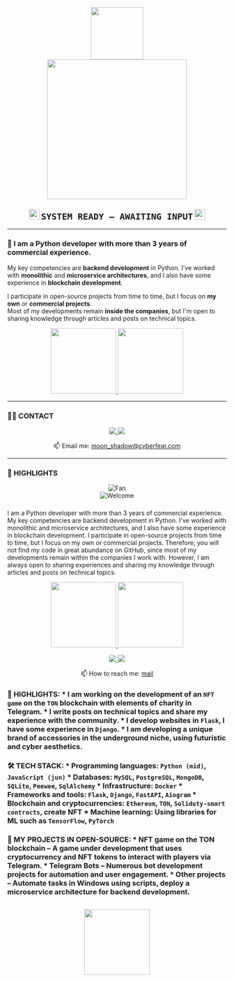 <div align="center">
  <img src="https://github.com/fnky/fnky/raw/fnky/img/fan-1.gif" width="120">
</div>

<div align="center">
  <img src="https://github.com/fnky/fnky/raw/fnky/img/welcome-fire.gif" width="320">
</div>

<h3 align="center">
  <img src="https://www.animatedimages.org/data/media/142/animated-terminal-image-0035.gif" width="24">
  <code style="font-size:20px">SYSTEM READY — AWAITING INPUT</code>
  <img src="https://www.animatedimages.org/data/media/142/animated-terminal-image-0035.gif" width="24">
</h3>

---

### 🧠 I am a Python developer with more than 3 years of commercial experience.

My key competencies are **backend development** in Python. I've worked with **monolithic** and **microservice architectures**, and I also have some experience in **blockchain development**.

I participate in open-source projects from time to time, but I focus on **my own** or **commercial projects**.  
Most of my developments remain **inside the companies**, but I'm open to sharing knowledge through articles and posts on technical topics.

<p align='center'>
  <a href="https://github-readme-stats.vercel.app/api?username=algorithmalchemy&show_icons=true&count_private=true&cache=10">
    <img height=150 src="https://github-readme-stats.vercel.app/api?username=algorithmalchemy&show_icons=true&count_private=true&cache=10"/>
  </a>
  <a href="https://github.com/algorithmalchemy/github-readme-stats">
    <img height=150 src="https://github-readme-stats.vercel.app/api/top-langs/?username=algorithmalchemy&layout=compact&cache=10"/>
  </a>
</p>

---

### 👨‍💻 CONTACT

<p align='center'>
  <a href="https://www.linkedin.com/in/algorithmalchemy/">
    <img src="https://img.shields.io/badge/linkedin-%230077B5.svg?&style=for-the-badge&logo=linkedin&logoColor=white"/>
  </a>
  <a href="https://t.me/devlope_r">
    <img src="https://img.shields.io/badge/Telegram-2CA5E0?style=for-the-badge&logo=telegram&logoColor=white"/>
  </a>
</p>

<p align='center'>
  📫 Email me: <a href='mailto:moon_shadow@cyberfear.com'>moon_shadow@cyberfear.com</a>
</p>

---

### 🔑 HIGHLIGHTS






<div align="center">
<img src="https://github.com/fnky/fnky/raw/fnky/img/fan-1.gif" alt="Fan" align="center">
</div>

<div align="center">
<img src="https://github.com/fnky/fnky/raw/fnky/img/welcome-fire.gif" alt="Welcome" align="center">
</div>
 

### 
I am a Python developer with more than 3 years of commercial experience. My key competencies are backend development in Python. I've worked with monolithic and microservice architectures, and I also have some experience in blockchain development. I participate in open-source projects from time to time, but I focus on my own or commercial projects. Therefore, you will not find my code in great abundance on GitHub, since most of my developments remain within the companies I work with. However, I am always open to sharing experiences and sharing my knowledge through articles and posts on technical topics.

<!--
  ![Brayo's GitHub stats](https://github-readme-stats.vercel.app/api?username=algorithmalchemy&show=reviews,discussions_started,discussions_answered&theme=transparent)
-->

<p align='center'>
   <a href="https://github-readme-stats.vercel.app/api?username=algorithmalchemy&show_icons=true&count_private=true&cache=10">
       <img height=150 src="https://github-readme-stats.vercel.app/api?username=algorithmalchemy&show_icons=true&count_private=true&cache=10"/>
   </a>
   <a href="https://github.com/algorithmalchemy/github-readme-stats">
       <img height=150 src="https://github-readme-stats.vercel.app/api/top-langs/?username=algorithmalchemy&layout=compact&cache=10"/>
   </a>
</p>


<p align='center'>
   <a href="https://www.linkedin.com/in/algorithmalchemy/">
       <img src="https://img.shields.io/badge/linkedin-%230077B5.svg?&style=for-the-badge&logo=linkedin&logoColor=white"/>
   </a>
   <a href="https://t.me/devlope_r">
       <img src="https://img.shields.io/badge/Telegram-2CA5E0?style=for-the-badge&logo=telegram&logoColor=white"/>
   </a>
<p align='center'>
   📫 How to reach me: <a href='[mailto:moon_shadow@cyberfear.com]'>mail</a>
</p>




### 🔑 HIGHLIGHTS: * I am working on the development of an `NFT game` on the `TON` blockchain with elements of charity in Telegram. * I write posts on technical topics and share my experience with the community. * I develop websites in `Flask`, I have some experience in `Django`. * I am developing a unique brand of accessories in the underground niche, using futuristic and cyber aesthetics. 

### 🛠 TECH STACK: * Programming languages: `Python (mid)`, `JavaScript (jun)` * Databases: `MySQL`, `PostgreSQL`, `MongoDB`, `SQLite`, `Peewee`, `SqlAlchemy` * Infrastructure: `Docker` * Frameworks and tools: `Flask`, `Django`, `FastAPI`, `Aiogram` * Blockchain and cryptocurrencies: `Ethereum`, `TON`, `Soliduty-smart contracts`, create NFT * Machine learning: Using libraries for ML such as `TensorFlow`, `PyTorch`

### 💼 MY PROJECTS IN OPEN-SOURCE: * NFT game on the TON blockchain – A game under development that uses cryptocurrency and NFT tokens to interact with players via Telegram. * Telegram Bots – Numerous bot development projects for automation and user engagement. * Other projects – Automate tasks in Windows using scripts, deploy a microservice architecture for backend development.







<div align="center" style="margin: 30px 0">
   <a href="https://github.com/algorithmalchemy/github-profile-views-counter">
       <img width="150px" src="https://komarev.com/ghpvc/?username=algorithmalchemy&colorп=DE002D">
   </a>
</div>
